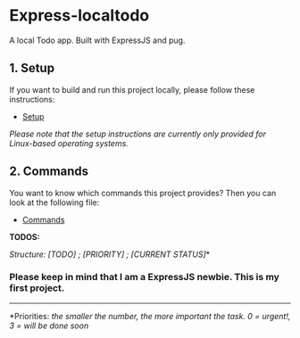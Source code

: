 # Express-localtodo
A local Todo app. Built with ExpressJS and pug.
    

## 1. Setup

If you want to build and run this project locally, please follow these instructions:

- [Setup](docs/setup.md) 

*Please note that the setup instructions are currently only provided for Linux-based operating systems.*

## 2. Commands

You want to know which commands this project provides? Then you can look at the following file:
- [Commands](docs/commands.md)

**TODOS:**

*Structure: [TODO] ; [PRIORITY] ; [CURRENT STATUS]**


### Please keep in mind that I am a ExpressJS newbie. This is my first project.


---

*Priorities:
*the smaller the number, the more important the task. 0 = urgent!, 3 = will be done soon*
